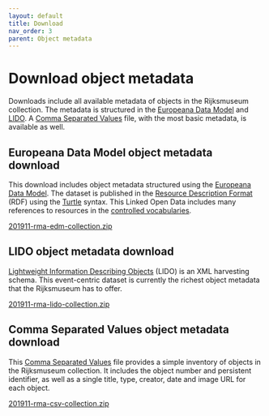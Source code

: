 ```yaml
---
layout: default
title: Download
nav_order: 3
parent: Object metadata
---
```


# Download object metadata
Downloads include all available metadata of objects in the Rijksmuseum collection. The metadata is structured in the [Europeana Data Model](#europeana-data-model-object-metadata-download) and [LIDO](#lido-object-metadata-download). A [Comma Separated Values](#comma-separated-values-object-metadata-download) file, with the most basic metadata, is available as well.

## Europeana Data Model object metadata download
This download includes object metadata structured using the [Europeana Data Model](https://pro.europeana.eu/edm-documentation). The dataset is published in the [Resource Description Format](https://www.w3.org/TR/rdf-primer/) (RDF) using the [Turtle](https://www.w3.org/TR/turtle/) syntax. This Linked Open Data includes many references to resources in the [controlled vocabularies](../../controlled-vocabularies).

[201911-rma-edm-collection.zip](https://scan.rijkskoha.nl/adlibdumps/201911-rma-edm-collection.zip)

## LIDO object metadata download
[Lightweight Information Describing Objects](http://lido-schema.org) (LIDO) is an XML harvesting schema. This event-centric dataset is currently the richest object metadata that the Rijksmuseum has to offer.

[201911-rma-lido-collection.zip](https://scan.rijkskoha.nl/adlibdumps/201911-rma-lido-collection.zip)

## Comma Separated Values object metadata download
This [Comma Separated Values](https://en.wikipedia.org/wiki/Comma-separated_values) file provides a simple inventory of objects in the Rijksmuseum collection. It includes the object number and persistent identifier, as well as a single title, type, creator, date and image URL for each object.

[201911-rma-csv-collection.zip](https://scan.rijkskoha.nl/adlibdumps/201911-rma-csv-collection.zip)
